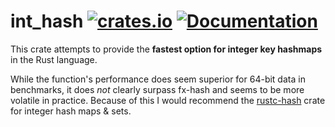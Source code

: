 int_hash
[![crates.io](https://img.shields.io/crates/v/int_hash.svg)](https://crates.io/crates/int_hash)
[![Documentation](https://docs.rs/int_hash/badge.svg)](https://docs.rs/int_hash)
================

This crate attempts to provide the **fastest option for integer key hashmaps** in the Rust language.

While the function's performance does seem superior for 64-bit data in benchmarks, it does _not_ clearly surpass fx-hash and seems to be more volatile in practice.
Because of this I would recommend the [rustc-hash](https://github.com/rust-lang/rustc-hash) crate for integer hash maps & sets.
